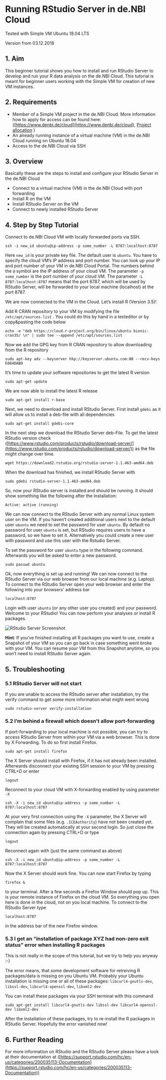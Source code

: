 # Running RStudio Server in de.NBI Cloud
Tested with Simple VM Ubuntu 18.04 LTS

Version from 03.12.2018

## 1. Aim
This beginner tutorial shows you how to install and run RStudio Server to develop and run your R data analysis on the de.NBI Cloud. This tutorial is meant for beginner users working with the Simple VM for creation of new VM instances.

## 2. Requirements
* Member of a Simple VM project in the de.NBI Cloud. More information how to apply for access can be found here: ([https://www.denbi.de/cloud](https://www.denbi.de/cloud), [Project allocation](/portal#allocation) )
* An already running instance of a virtual machine (VM) in the de.NBI Cloud running on Ubuntu 18.04
* Access to the de.NBI Cloud via SSH

## 3. Overview
Basically these are the steps to install and configure your RStudio Server in the de.NBI Cloud
* Connect to a virtual machine (VM) in the de.NBI Cloud with port forwarding
* Install R on the VM
* Install RStudio Server on the VM
* Connect to newly installed RStudio Server

## 4. Step by Step Tutorial
Connect to de.NBI Cloud VM with locally forwarded ports via SSH. 

```
ssh -i new_id ubuntu@ip-address -p some_number -L 8787:localhost:8787
```

Here ``new_id`` is your private key file. The default user is ``ubuntu``. You have to specify the cloud VM’s IP address and port number. You can look up your IP and port number of your VM in de.NBI Cloud Portal. The numbers behind the ``@`` symbol are the IP address of your cloud VM. The parameter ``-p some_number`` is the port number of your cloud VM. The parameter ``-L 8787:localhost:8787`` means that the port 8787, which will be used by RStudio Server, will be forwarded to your local machine (localhost) at the port 8787.

We are now connected to the VM in the Cloud. Let’s install R (Version 3.5)!

Add R CRAN repository to your VM by modifying the file ``/etc/apt/sources.list`` . You could do this by hand in a texteditor or by copy&pasting the code below

```
echo -e "deb https://cloud.r-project.org/bin/linux/ubuntu bionic-cran35/ \n" | sudo tee --append /etc/apt/sources.list
```

Now we add the GPG key from R CRAN repository to allow downloading from the R repository

```
sudo apt-key adv --keyserver hkp://keyserver.ubuntu.com:80 --recv-keys E084DAB9
```

It’s time to update your software repositories to get the latest R version

```
sudo apt-get update
```

We are now able to install the latest R release

```
sudo apt-get install r-base
```

Next, we need to download and install RStudio Server. First install ``gdebi`` as it will allow us to install a deb-file with all dependencies

```
sudo apt-get install gdebi-core
```

In the next step we download the RStudio Server deb-File. To get the latest RStudio version check ([https://www.rstudio.com/products/rstudio/download-server/](https://www.rstudio.com/products/rstudio/download-server/)) as the file might change over time.

```
wget https://download2.rstudio.org/rstudio-server-1.1.463-amd64.deb
```

When the download has finished, we install RStudio Server with 

```
sudo gdebi rstudio-server-1.1.463-amd64.deb
```

So, now your RStudio server is installed and should be running. It should show something like the following after the installation:

```
Active: active (running)
```

We can now connect to the RStudio Server with any normal Linux system user on the VM. If you haven’t created additional users next to the default user ``ubuntu`` we need to set the password for user ``ubuntu``. By default no password for user ``ubuntu`` is set, but RStudio requires users to have a password, so we have to set it. Alternatively you could create a new user with password and use this user with the Rstudio Server.

To set the password for user ``ubuntu`` type in the following command. Afterwards you will be asked to enter a new password.

```
sudo passwd ubuntu
```

Ok, now everything is set up and running! We can now connect to the RStudio Server via our web browser from our local machine (e.g. Laptop). To connect to the RStudio Server open your web browser and enter the following into your browsers’ address bar

```
localhost:8787
```

Login with user ``ubuntu`` (or any other user you created) and your password. Welcome to your RStudio! You can now perform your analyses or install R packages. 

 ![RStudio Server Screenshot](img/rstudioserveer-screenshot.png)


**Hint**: If you’ve finished installing all R packages you want to use, create a Snapshot of your VM so you can go back in case something went broke with your VM. You can resume your VM from this Snapshot anytime, so you won’t need to install RStudio Server again.

## 5. Troubleshooting
### 5.1 RStudio Server will not start
If you are unable to access the RStudio server after installation, try the verify command to get some more information what might went wrong

```
sudo rstudio-server verify-installation
```

### 5.2 I’m behind a firewall which doesn’t allow port-forwarding
If port-forwarding to your local machine is not possible, you can try to access RStudio Server from within your VM via a web browser. This is done by X Forwarding. To do so first install Firefox.

```
sudo apt-get install firefox
```

The X Server should install with Firefox, if it has not already been installed. Afterwards disconnect your existing SSH session to your VM by pressing CTRL+D or enter

```
logout
```

Reconnect to your cloud VM with X-forwarding enabled by using parameter ``-X``

```
ssh -X -i new_id ubuntu@ip-address -p some_number -L 8787:localhost:8787
```

At your very first connection using the ``-X`` parameter, the X Server will complain that some files (e.g. ``.ICEAuthority``) have not been created yet. They will be created automatically at your second login. So just close the connection again by pressing CTRL+D or type

```
logout
```

Reconnect again with (just the same command as above)

```
ssh -X -i new_id ubuntu@ip-address -p some_number -L 8787:localhost:8787
```

Now the X Server should work fine. You can now start Firefox by typing 

```
firefox &
```

to your terminal. After a few seconds a Firefox Window should pop up. This is your remote instance of Firefox on the cloud VM. So everything you open here is done in the cloud, not on you local machine.
To connect to the RStudio Server type 

```
localhost:8787
```

in the address bar of the new Firefox window.

### 5.3 I get an “installation of package XYZ had non-zero exit status” error when installing R packages
This is not really in the scope of this tutorial, but we try to help you anyway :-)

The error means, that some development software for retreiving R packages/data is missing on you Ubuntu VM. Probably your Ubuntu installation is missing one or all of these packages: ``libcurl4-gnutls-dev``, ``libssl-dev``, ``libcurl4-openssl-dev``, ``libxml2-dev``

You can install these packages via your SSH terminal with this command

```
sudo apt-get install libcurl4-gnutls-dev libssl-dev libcurl4-openssl-dev libxml2-dev
```
After the installation of these packages, try to re-install the R packages in RStudio Server. Hopefully the error vanished now!

## 6. Further Reading
For more information on RStudio and the RStudio Server please have a look at their documentation at ([https://support.rstudio.com/hc/en-us/categories/200035113-Documentation](https://support.rstudio.com/hc/en-us/categories/200035113-Documentation))
